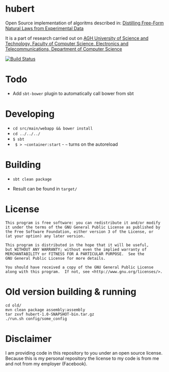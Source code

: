 hubert
======

Open Source implementation of algoritms described in:
[Distilling Free-Form Natural Laws from Experimental Data]

It is a part of research carried out on [AGH University of Science and Technology, Faculty of Computer Science, Electronics and Telecommunications, Department of Computer Science]

[![Build Status](https://travis-ci.org/pkoperek/hubert.svg?branch=master)](https://travis-ci.org/pkoperek/hubert)

Todo
====

 * Add `sbt-bower` plugin to automatically call bower from sbt

Developing
==========

 * `cd src/main/webapp && bower install`
 * `cd ../../../`
 * `$ sbt`
 *  ` $ > ~container:start` - `~` turns on the autoreload

Building
========

 * `sbt clean package`

 * Result can be found in `target/`

License
=======

    This program is free software: you can redistribute it and/or modify
    it under the terms of the GNU General Public License as published by
    the Free Software Foundation, either version 3 of the License, or
    (at your option) any later version.

    This program is distributed in the hope that it will be useful,
    but WITHOUT ANY WARRANTY; without even the implied warranty of
    MERCHANTABILITY or FITNESS FOR A PARTICULAR PURPOSE.  See the
    GNU General Public License for more details.

    You should have received a copy of the GNU General Public License
    along with this program.  If not, see <http://www.gnu.org/licenses/>.

Old version building & running
==================

    cd old/
    mvn clean package assembly:assembly
    tar zxvf hubert-1.0-SNAPSHOT-bin.tar.gz
    ./run.sh config/some_config


[Distilling Free-Form Natural Laws from Experimental Data]: http://www.sciencemag.org/content/324/5923/81.abstract
[AGH University of Science and Technology, Faculty of Computer Science, Electronics and Telecommunications, Department of Computer Science]: http://www.ki.agh.edu.pl/en

Disclaimer
==========

I am providing code in this repository to you under an open source license. Because this is my personal repository the license to my code is from me and not from my employer (Facebook).
